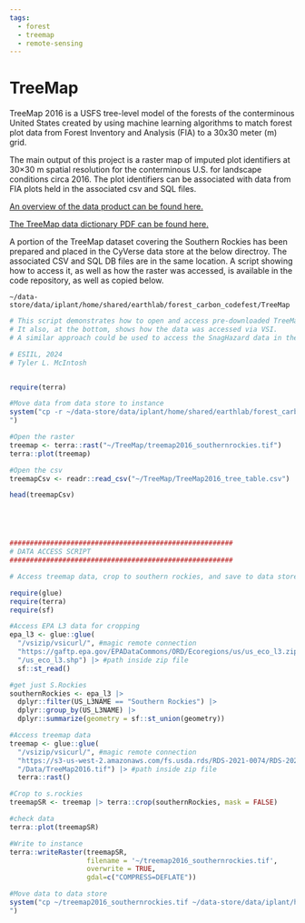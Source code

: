 ```yaml
---
tags:
  - forest
  - treemap
  - remote-sensing
---
```


# TreeMap

TreeMap 2016 is a USFS tree-level model of the forests of the conterminous United States created by using machine learning algorithms to match forest plot data from Forest Inventory and Analysis (FIA) to a 30x30 meter (m) grid.

The main output of this project is a raster map of imputed plot identifiers at 30×30 m spatial resolution for the conterminous U.S. for landscape conditions circa 2016. The plot identifiers can be associated with data from FIA plots held in the associated csv and SQL files.

[An overview of the data product can be found here.](https://www.fs.usda.gov/rds/archive/Catalog/RDS-2021-0074)

[The TreeMap data dictionary PDF can be found here.](https://github.com/CU-ESIIL/forest-carbon-codefest/blob/main/docs/assets/TreeMap2016_Data_Dictionary.pdf)

A portion of the TreeMap dataset covering the Southern Rockies has been prepared and placed in the CyVerse data store at the below directroy. The associated CSV and SQL DB files are in the same location. A script showing how to access it, as well as how the raster was accessed, is available in the code repository, as well as copied below.

```
~/data-store/data/iplant/home/shared/earthlab/forest_carbon_codefest/TreeMap
```

``` r
# This script demonstrates how to open and access pre-downloaded TreeMap data from the data store
# It also, at the bottom, shows how the data was accessed via VSI.
# A similar approach could be used to access the SnagHazard data in the zip file via VSI if desired. (Path inside zip: Data/SnagHazard2016.tif) 

# ESIIL, 2024
# Tyler L. McIntosh


require(terra)

#Move data from data store to instance
system("cp -r ~/data-store/data/iplant/home/shared/earthlab/forest_carbon_codefest/TreeMap ~/TreeMap
")

#Open the raster
treemap <- terra::rast("~/TreeMap/treemap2016_southernrockies.tif")
terra::plot(treemap)

#Open the csv
treemapCsv <- readr::read_csv("~/TreeMap/TreeMap2016_tree_table.csv")

head(treemapCsv)





#######################################################
# DATA ACCESS SCRIPT
#######################################################

# Access treemap data, crop to southern rockies, and save to data store

require(glue)
require(terra)
require(sf)

#Access EPA L3 data for cropping
epa_l3 <- glue::glue(
  "/vsizip/vsicurl/", #magic remote connection
  "https://gaftp.epa.gov/EPADataCommons/ORD/Ecoregions/us/us_eco_l3.zip", #copied link to download location
  "/us_eco_l3.shp") |> #path inside zip file
  sf::st_read()

#get just S.Rockies
southernRockies <- epa_l3 |>
  dplyr::filter(US_L3NAME == "Southern Rockies") |>
  dplyr::group_by(US_L3NAME) |>
  dplyr::summarize(geometry = sf::st_union(geometry))

#Access treemap data
treemap <- glue::glue(
  "/vsizip/vsicurl/", #magic remote connection 
  "https://s3-us-west-2.amazonaws.com/fs.usda.rds/RDS-2021-0074/RDS-2021-0074_Data.zip", #copied link to download location
  "/Data/TreeMap2016.tif") |> #path inside zip file
  terra::rast() 

#Crop to s.rockies
treemapSR <- treemap |> terra::crop(southernRockies, mask = FALSE)

#check data
terra::plot(treemapSR)

#Write to instance
terra::writeRaster(treemapSR,
                   filename = '~/treemap2016_southernrockies.tif',
                   overwrite = TRUE,
                   gdal=c("COMPRESS=DEFLATE"))

#Move data to data store
system("cp ~/treemap2016_southernrockies.tif ~/data-store/data/iplant/home/shared/earthlab/forest_carbon_codefest/TreeMap/treemap2016_southernrockies_again.tif
")

```